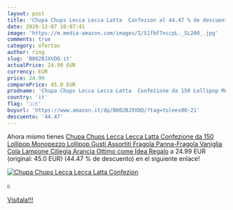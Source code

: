 ```yaml
---
layout: post
title: 'Chupa Chups Lecca Lecca Latta  Confezion al 44.47 % de descuento'
date: 2020-12-07 10:07:41
image: 'https://m.media-amazon.com/images/I/51fbF7nccpL._SL200_.jpg'
comments: true
category: ofertas
author: ring
slug: 'B002BJXVDQ-it'
actualPrice: 24.99 EUR
currency: EUR
price: 24.99
comparePrice: 45.0 EUR
prodname: 'Chupa Chups Lecca Lecca Latta  Confezione da 150 Lollipop Monopezzo  Lollipop Gusti Assortiti  Fragola  Panna-Fragola  Vaniglia  Cola  Lampone  Ciliegia  Arancia  Ottimo come Idea Regalo'
country: 'it'
flag: '🇮🇹'
buyurl: 'https://www.amazon.it/dp/B002BJXVDQ/?tag=tolees00-21'
descuento: '44.47'
---
```


Ahora mismo tienes [Chupa Chups Lecca Lecca Latta  Confezione da 150 Lollipop Monopezzo  Lollipop Gusti Assortiti  Fragola  Panna-Fragola  Vaniglia  Cola  Lampone  Ciliegia  Arancia  Ottimo come Idea Regalo](https://www.amazon.it/dp/B002BJXVDQ/?tag=tolees00-21) a 24.99 EUR (original: 45.0 EUR) (44.47 %  de descuento) en el siguiente enlace!

[![Chupa Chups Lecca Lecca Latta  Confezion](https://m.media-amazon.com/images/I/51fbF7nccpL._SL200_.jpg)](https://www.amazon.it/dp/B002BJXVDQ/?tag=tolees00-21)

ℹ️:


[Visítala!!!](https://www.amazon.it/dp/B002BJXVDQ/?tag=tolees00-21)
